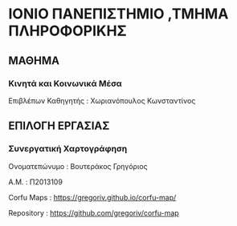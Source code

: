 # ΙΟΝΙΟ ΠΑΝΕΠΙΣΤΗΜΙΟ ,ΤΜΗΜΑ ΠΛΗΡΟΦΟΡΙΚΗΣ
## ΜΑΘΗΜΑ 
### Κινητά και Κοινωνικά Μέσα
Επιβλέπων Καθηγητής : Χωριανόπουλος Κωνσταντίνος
## ΕΠΙΛΟΓΗ ΕΡΓΑΣΙΑΣ
### Συνεργατική Χαρτογράφηση
Ονοματεπώνυμο : Βουτεράκος Γρηγόριος

Α.Μ. : Π2013109

Corfu Maps : https://gregoriv.github.io/corfu-map/

Repository : https://github.com/gregoriv/corfu-map
